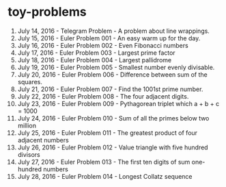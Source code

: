 # toy-problems

1. July 14, 2016 - Telegram Problem - A problem about line wrappings.
1. July 15, 2016 - Euler Problem 001 - An easy warm up for the day.
1. July 16, 2016 - Euler Problem 002 - Even Fibonacci numbers
1. July 17, 2016 - Euler Problem 003 - Largest prime factor
1. July 18, 2016 - Euler Problem 004 - Largest pallidrome
1. July 19, 2016 - Euler Problem 005 - Smallest number evenly divisable.
1. July 20, 2016 - Euler Problem 006 - Difference between sum of the squares.
1. July 21, 2016 - Euler Problem 007 - Find the 1001st prime number.
1. July 22, 2016 - Euler Problem 008 - The four adjacent digits.
1. July 23, 2016 - Euler Problem 009 - Pythagorean triplet which a + b + c = 1000
1. July 24, 2016 - Euler Problem 010 - Sum of all the primes below two million
1. July 25, 2016 - Euler Problem 011 - The greatest product of four adjacent numbers
1. July 26, 2016 - Euler Problem 012 - Value triangle with five hundred divisors
1. July 27, 2016 - Euler Problem 013 - The first ten digits of sum one-hundred numbers
1. July 28, 2016 - Euler Problem 014 - Longest Collatz sequence
